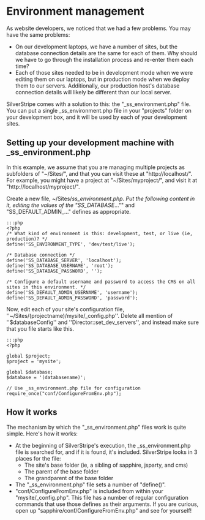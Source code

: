 # Environment management

As website developers, we noticed that we had a few problems.  You may have the same problems:

*  On our development laptops, we have a number of sites, but the database connection details are the same for each of
them.  Why should we have to go through the installation process and re-enter them each time?
*  Each of those sites needed to be in development mode when we were editing them on our laptops, but in production mode
when we deploy them to our servers.  Additionally, our production host's database connection details will likely be
different than our local server.

SilverStripe comes with a solution to this: the "_ss_environment.php" file.  You can put a single _ss_environment.php
file in your "projects" folder on your development box, and it will be used by each of your development sites.

## Setting up your development machine with _ss_environment.php

In this example, we assume that you are managing multiple projects as subfolders of "~/Sites/", and that you can visit
these at "http://localhost/".  For example, you might have a project at "~/Sites/myproject/", and visit it at
"http://localhost/myproject/".

Create a new file, ~/Sites/_ss_environment.php.  Put the following content in it, editing the values of the
"SS_DATABASE_..."" and "SS_DEFAULT_ADMIN_..." defines as appropriate.

	:::php
	<?php
	/* What kind of environment is this: development, test, or live (ie, production)? */
	define('SS_ENVIRONMENT_TYPE', 'dev/test/live');
	
	/* Database connection */
	define('SS_DATABASE_SERVER', 'localhost');
	define('SS_DATABASE_USERNAME', 'root');
	define('SS_DATABASE_PASSWORD', '');
	
	/* Configure a default username and password to access the CMS on all sites in this environment. */
	define('SS_DEFAULT_ADMIN_USERNAME', 'username');
	define('SS_DEFAULT_ADMIN_PASSWORD', 'password');


Now, edit each of your site's configuration file, ''~/Sites/(projectname)/mysite/_config.php''.  Delete all mention
of ''$databaseConfig'' and ''Director::set_dev_servers'', and instead make sure that you file starts like this.

	:::php
	<?php
	
	global $project;
	$project = 'mysite';
	
	global $database;
	$database = '(databasename)';
	
	// Use _ss_environment.php file for configuration
	require_once("conf/ConfigureFromEnv.php");


## How it works

The mechanism by which the "_ss_environment.php" files work is quite simple.  Here's how it works:

*  At the beginning of SilverStripe's execution, the _ss_environment.php file is searched for, and if it is found, it's
included.  SilverStripe looks in 3 places for the file:
    * The site's base folder (ie, a sibling of sapphire, jsparty, and cms)
    * The parent of the base folder
    * The grandparent of the base folder
*  The "_ss_environment.php" file sets a number of "define()".
*  "conf/ConfigureFromEnv.php" is included from within your "mysite/_config.php".  This file has a number of regular
configuration commands that use those defines as their arguments.  If you are curious, open up
"sapphire/conf/ConfigureFromEnv.php" and see for yourself!
